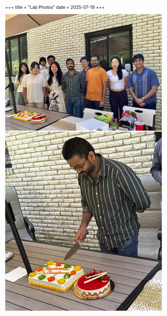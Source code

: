 +++
title = "Lab Photos"
date = 2025-07-19
+++

![Our Lab at the BBQ Party for Celebrating Sonish's Graduation](/pic/lab_25.jpg)
![Celebrating Sonish's Graduation](/pic/sonish_grad.jpg)